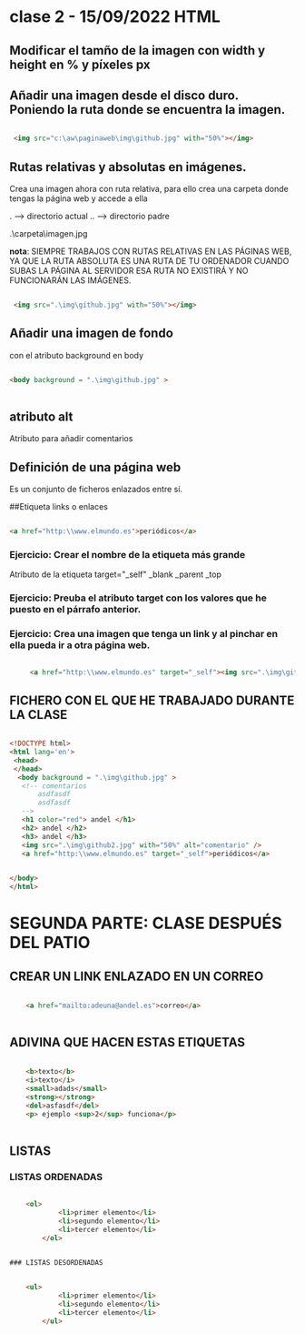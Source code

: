 # clase 2 - 15/09/2022 HTML

## Modificar el tamño de la imagen con width y height en % y píxeles px





## Añadir una imagen desde el disco duro. Poniendo la ruta donde se encuentra la imagen.

```html

 <img src="c:\aw\paginaweb\img\github.jpg" with="50%"></img> 

```


## Rutas relativas y absolutas en imágenes.

Crea una imagen ahora con ruta relativa, para ello crea una carpeta donde tengas la página web y accede a ella 

. --> directorio actual
.. --> directorio padre

.\carpeta\imagen.jpg

**nota**: SIEMPRE TRABAJOS CON RUTAS RELATIVAS EN LAS PÁGINAS WEB, YA QUE LA RUTA ABSOLUTA ES UNA RUTA DE TU ORDENADOR CUANDO SUBAS LA PÁGINA
AL SERVIDOR ESA RUTA NO EXISTIRÁ Y NO FUNCIONARÁN LAS IMÁGENES.


```html

 <img src=".\img\github.jpg" with="50%"></img> 

```

## Añadir una imagen de fondo

con el atributo background en body

```html

<body background = ".\img\github.jpg" >
 
 ```
 
 ## atributo alt
 
 Atributo para añadir comentarios
 
 ## Definición de una página web
 
 Es un conjunto de ficheros enlazados entre sí.
 
 ##Etiqueta <a> links o enlaces
    
 
 ```html

<a href="http:\\www.elmundo.es">periódicos</a>
 
 ```
 
 ### Ejercicio: Crear el nombre de la etiqueta más grande
 
 
Atributo de la etiqueta <a> target="_self"
 _blank
_parent
_top 
 
 ### Ejercicio: Preuba el atributo target con los valores que he puesto en el párrafo anterior.
 
 ### Ejercicio: Crea una imagen que tenga un link y al pinchar en ella pueda ir a otra página web.
	
```html
	
	 <a href="http:\\www.elmundo.es" target="_self"><img src=".\img\github.jpg" width="50%"/></a>

```
 
 ## FICHERO CON EL QUE HE TRABAJADO DURANTE LA CLASE
 
 ```html
 
 <!DOCTYPE html>
<html lang='en'>
  <head>
  </head>
   <body background = ".\img\github.jpg" >
    <!-- comentarios  
        asdfasdf
        asdfasdf
    -->
	<h1 color="red"> andel </h1>
    <h2> andel </h2>
    <h3> andel </h3>
    <img src=".\img\github2.jpg" with="50%" alt="comentario" /> 
    <a href="http:\\www.elmundo.es" target="_self">periódicos</a>

    
</body>
</html>
 
 ```
# SEGUNDA PARTE: CLASE DESPUÉS DEL PATIO
	
## CREAR UN LINK ENLAZADO EN UN CORREO

```html
	
	<a href="mailto:adeuna@andel.es">correo</a>
	
```
	
## ADIVINA QUE HACEN ESTAS ETIQUETAS
	
```html
	
    <b>texto</b> 
    <i>texto</i>
    <small>adads</small>
    <strong></strong>
    <del>asfasdf</del>
    <p> ejemplo <sup>2</sup> funciona</p>
  
```

## LISTAS
### LISTAS ORDENADAS
	
```html
	
	<ol>
        	<li>primer elemento</li>
        	<li>segundo elemento</li>
        	<li>tercer elemento</li>
    	</ol>
	
```

	### LISTAS DESORDENADAS
	
```html
	
	<ul>
        	<li>primer elemento</li>
        	<li>segundo elemento</li>
        	<li>tercer elemento</li>
    	</ul>
	
```
